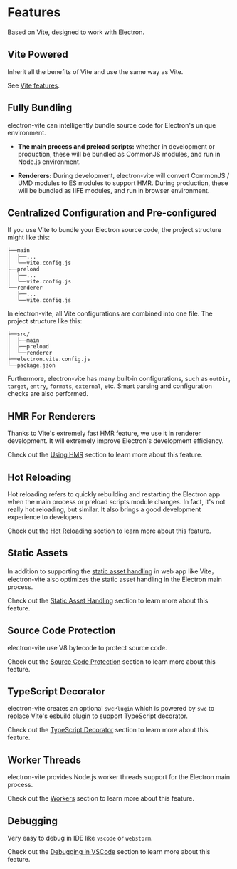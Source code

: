 # Features

Based on Vite, designed to work with Electron.

## Vite Powered

Inherit all the benefits of Vite and use the same way as Vite.

See [Vite features](https://vitejs.dev/guide/features.html).

## Fully Bundling

electron-vite can intelligently bundle source code for Electron's unique environment.

- **The main process and preload scripts:** whether in development or production, these will be bundled as CommonJS modules, and run in Node.js environment.

- **Renderers:** During development, electron-vite will convert CommonJS / UMD modules to ES modules to support HMR. During production, these will be bundled as IIFE modules, and run in browser environment.

## Centralized Configuration and Pre-configured

If you use Vite to bundle your Electron source code, the project structure might like this:

```
├──main
│  ├──...
│  └──vite.config.js
├──preload
│  ├──...
│  └──vite.config.js
└──renderer
   ├──...
   └──vite.config.js
```

In electron-vite, all Vite configurations are combined into one file. The project structure like this:

```
├──src/
│  ├──main
│  ├──preload
│  └──renderer
├──electron.vite.config.js
└──package.json
```

Furthermore, electron-vite has many built-in configurations, such as `outDir`, `target`, `entry`, `formats`, `external`, etc. Smart parsing and configuration checks are also performed.

## HMR For Renderers

Thanks to Vite's extremely fast HMR feature, we use it in renderer development. It will extremely improve Electron's development efficiency.

Check out the [Using HMR](/guide/hmr) section to learn more about this feature.

## Hot Reloading

Hot reloading refers to quickly rebuilding and restarting the Electron app when the main process or preload scripts module changes. In fact, it's not really hot reloading, but similar. It also brings a good development experience to developers.

Check out the [Hot Reloading](/guide/hot-reloading) section to learn more about this feature.

## Static Assets

In addition to supporting the [static asset handling](https://vitejs.dev/guide/assets.html) in web app like Vite， electron-vite also optimizes the static asset handling in the Electron main process.

Check out the [Static Asset Handling](/guide/assets) section to learn more about this feature.

## Source Code Protection

electron-vite use V8 bytecode to protect source code.

Check out the [Source Code Protection](/guide/source-code-protection) section to learn more about this feature.

## TypeScript Decorator

electron-vite creates an optional `swcPlugin` which is powered by `swc` to replace Vite's esbuild plugin to support TypeScript decorator.

Check out the [TypeScript Decorator](/guide/typescript-decorator) section to learn more about this feature.

## Worker Threads

electron-vite provides Node.js worker threads support for the Electron main process.

Check out the [Workers](/guide/worker) section to learn more about this feature.

## Debugging

Very easy to debug in IDE like `vscode` or `webstorm`.

Check out the [Debugging in VSCode](/guide/debugging) section to learn more about this feature.
